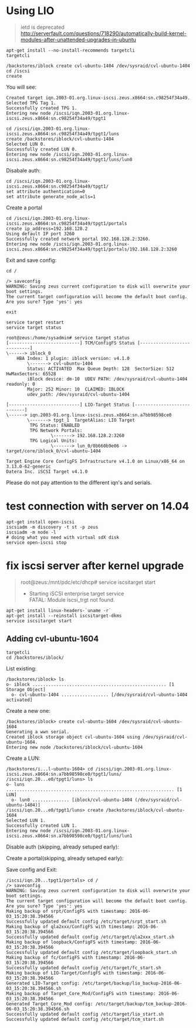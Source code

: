 # Using LIO

> ietd is deprecated
> http://serverfault.com/questions/718290/automatically-build-kernel-modules-after-unattended-upgrades-in-ubuntu

```
apt-get install --no-install-recommends targetcli
targetcli
```

```
/backstores/iblock create cvl-ubuntu-1404 /dev/sysraid/cvl-ubuntu-1404
cd /iscsi
create
```

You will see:

```
Created target iqn.2003-01.org.linux-iscsi.zeus.x8664:sn.c98254f34a49.
Selected TPG Tag 1.
Successfully created TPG 1.
Entering new node /iscsi/iqn.2003-01.org.linux-iscsi.zeus.x8664:sn.c98254f34a49/tpgt1
```

```
cd /iscsi/iqn.2003-01.org.linux-iscsi.zeus.x8664:sn.c98254f34a49/tpgt1/luns
create /backstores/iblock/cvl-ubuntu-1404
Selected LUN 0.
Successfully created LUN 0.
Entering new node /iscsi/iqn.2003-01.org.linux-iscsi.zeus.x8664:sn.c98254f34a49/tpgt1/luns/lun0
```

Disabale auth:

```
cd /iscsi/iqn.2003-01.org.linux-iscsi.zeus.x8664:sn.c98254f34a49/tpgt1/
set attribute authentication=0
set attribute generate_node_acls=1
```

Create a portal 

```
cd /iscsi/iqn.2003-01.org.linux-iscsi.zeus.x8664:sn.c98254f34a49/tpgt1/portals
create ip_address=192.168.128.2
Using default IP port 3260
Successfully created network portal 192.168.128.2:3260.
Entering new node /iscsi/iqn.2003-01.org.linux-iscsi.zeus.x8664:sn.c98254f34a49/tpgt1/portals/192.168.128.2:3260
```

Exit and save config:

```
cd /

/> saveconfig
WARNING: Saving zeus current configuration to disk will overwrite your boot settings.
The current target configuration will become the default boot config.
Are you sure? Type 'yes': yes

exit
```

```
service target restart
service target status

root@zeus:/home/sysadmin# service target status
[---------------------------] TCM/ConfigFS Status [----------------------------]
\------> iblock_0
	HBA Index: 1 plugin: iblock version: v4.1.0
        \-------> cvl-ubuntu-1404
        Status: ACTIVATED  Max Queue Depth: 128  SectorSize: 512  HwMaxSectors: 65528
        iBlock device: dm-10  UDEV PATH: /dev/sysraid/cvl-ubuntu-1404  readonly: 0
        Major: 252 Minor: 10  CLAIMED: IBLOCK
        udev_path: /dev/sysraid/cvl-ubuntu-1404

[---------------------------] LIO-Target Status [----------------------------]
\------> iqn.2003-01.org.linux-iscsi.zeus.x8664:sn.a7bb98598ce0
        \-------> tpgt_1  TargetAlias: LIO Target
         TPG Status: ENABLED
         TPG Network Portals:
                 \-------> 192.168.128.2:3260
         TPG Logical Units:
                 \-------> lun_0/0b660b9e06 -> target/core/iblock_0/cvl-ubuntu-1404

Target Engine Core ConfigFS Infrastructure v4.1.0 on Linux/x86_64 on 3.13.0-62-generic
Datera Inc. iSCSI Target v4.1.0
```

Please do not pay attention to the different iqn's and serials.

# test connection with server on 14.04

```
apt-get install open-iscsi
iscsiadm -m discovery -t st -p zeus
iscsiadm -m node -l
# doing what you need with virtual sdX disk
service open-iscsi stop
```

# fix iscsi server after kernel upgrade

>
>root@zeus:/mnt/pdc/etc/dhcp# service iscsitarget start
> * Starting iSCSI enterprise target service                                                                        
> FATAL: Module iscsi_trgt not found.

```
apt-get install linux-headers-`uname -r`
apt-get install --reinstall iscsitarget-dkms
service iscsitarget start
```

## Adding cvl-ubuntu-1604

```
targetcli
cd /backstores/iblock/
```

List existing:

```
/backstores/iblock> ls
o- iblock ................................................... [1 Storage Object]
  o- cvl-ubuntu-1404 .................. [/dev/sysraid/cvl-ubuntu-1404 activated]
```

Create a new one:

```
/backstores/iblock> create cvl-ubuntu-1604 /dev/sysraid/cvl-ubuntu-1604
Generating a wwn serial.
Created iblock storage object cvl-ubuntu-1604 using /dev/sysraid/cvl-ubuntu-1604.
Entering new node /backstores/iblock/cvl-ubuntu-1604
```

Create a LUN:

```
/backstores/i...l-ubuntu-1604> cd /iscsi/iqn.2003-01.org.linux-iscsi.zeus.x8664:sn.a7bb98598ce0/tpgt1/luns/
/iscsi/iqn.20...e0/tpgt1/luns> ls
o- luns ................................................................ [1 LUN]
  o- lun0 .............. [iblock/cvl-ubuntu-1404 (/dev/sysraid/cvl-ubuntu-1404)]
/iscsi/iqn.20...e0/tpgt1/luns> create /backstores/iblock/cvl-ubuntu-1604 
Selected LUN 1.
Successfully created LUN 1.
Entering new node /iscsi/iqn.2003-01.org.linux-iscsi.zeus.x8664:sn.a7bb98598ce0/tpgt1/luns/lun1
```

Disable auth (skipping, already setuped early):

Create a portal(skipping, already setuped early):

Save config and Exit:

```
/iscsi/iqn.20...tpgt1/portals> cd /
/> saveconfig 
WARNING: Saving zeus current configuration to disk will overwrite your boot settings.
The current target configuration will become the default boot config.
Are you sure? Type 'yes': yes
Making backup of srpt/ConfigFS with timestamp: 2016-06-03_15:20:38.394566
Successfully updated default config /etc/target/srpt_start.sh
Making backup of qla2xxx/ConfigFS with timestamp: 2016-06-03_15:20:38.394566
Successfully updated default config /etc/target/qla2xxx_start.sh
Making backup of loopback/ConfigFS with timestamp: 2016-06-03_15:20:38.394566
Successfully updated default config /etc/target/loopback_start.sh
Making backup of fc/ConfigFS with timestamp: 2016-06-03_15:20:38.394566
Successfully updated default config /etc/target/fc_start.sh
Making backup of LIO-Target/ConfigFS with timestamp: 2016-06-03_15:20:38.394566
Generated LIO-Target config: /etc/target/backup/lio_backup-2016-06-03_15:20:38.394566.sh
Making backup of Target_Core_Mod/ConfigFS with timestamp: 2016-06-03_15:20:38.394566
Generated Target_Core_Mod config: /etc/target/backup/tcm_backup-2016-06-03_15:20:38.394566.sh
Successfully updated default config /etc/target/lio_start.sh
Successfully updated default config /etc/target/tcm_start.sh
```
